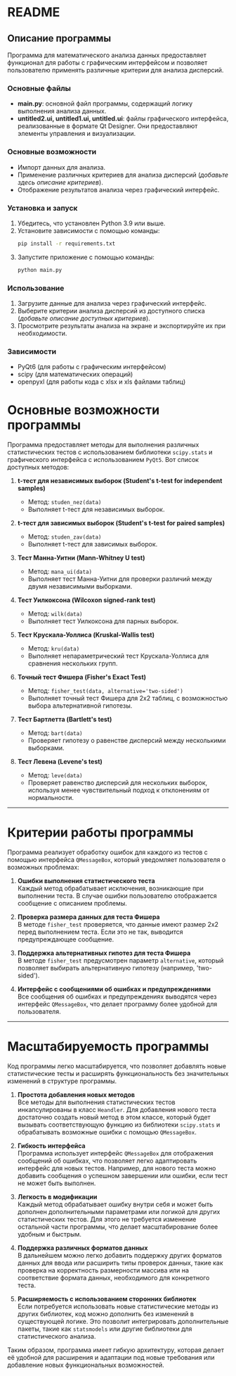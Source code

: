 # README

## Описание программы
Программа для математического анализа данных предоставляет функционал для работы с графическим интерфейсом и позволяет пользователю применять различные критерии для анализа дисперсий.

### Основные файлы
- **main.py**: основной файл программы, содержащий логику выполнения анализа данных.
- **untitled2.ui, untitled1.ui, untitled.ui**: файлы графического интерфейса, реализованные в формате Qt Designer. Они предоставляют элементы управления и визуализации.

### Основные возможности
- Импорт данных для анализа.
- Применение различных критериев для анализа дисперсий (*добавьте здесь описание критериев*).
- Отображение результатов анализа через графический интерфейс.

### Установка и запуск
1. Убедитесь, что установлен Python 3.9 или выше.
2. Установите зависимости с помощью команды:
   ```bash
   pip install -r requirements.txt
   ```
3. Запустите приложение с помощью команды:
   ```bash
   python main.py
   ```

### Использование
1. Загрузите данные для анализа через графический интерфейс.
2. Выберите критерии анализа дисперсий из доступного списка (*добавьте описание доступных критериев*).
3. Просмотрите результаты анализа на экране и экспортируйте их при необходимости.

### Зависимости
- PyQt6 (для работы с графическим интерфейсом)
- scipy (для математических операций)
- openpyxl (для работы кода с xlsx и xls файлами таблиц)

# Основные возможности программы

Программа предоставляет методы для выполнения различных статистических тестов с использованием библиотеки `scipy.stats` и графического интерфейса с использованием `PyQt5`. Вот список доступных методов:

1. **t-тест для независимых выборок (Student's t-test for independent samples)**  
   - Метод: `studen_nez(data)`
   - Выполняет t-тест для независимых выборок.

2. **t-тест для зависимых выборок (Student's t-test for paired samples)**  
   - Метод: `studen_zav(data)`
   - Выполняет t-тест для зависимых выборок.

3. **Тест Манна-Уитни (Mann-Whitney U test)**  
   - Метод: `mana_ui(data)`
   - Выполняет тест Манна-Уитни для проверки различий между двумя независимыми выборками.

4. **Тест Уилкоксона (Wilcoxon signed-rank test)**  
   - Метод: `wilk(data)`
   - Выполняет тест Уилкоксона для парных выборок.

5. **Тест Крускала-Уоллиса (Kruskal-Wallis test)**  
   - Метод: `kru(data)`
   - Выполняет непараметрический тест Крускала-Уоллиса для сравнения нескольких групп.

6. **Точный тест Фишера (Fisher's Exact Test)**  
   - Метод: `fisher_test(data, alternative='two-sided')`
   - Выполняет точный тест Фишера для 2x2 таблиц, с возможностью выбора альтернативной гипотезы.

7. **Тест Бартлетта (Bartlett's test)**  
   - Метод: `bart(data)`
   - Проверяет гипотезу о равенстве дисперсий между несколькими выборками.

8. **Тест Левена (Levene's test)**  
   - Метод: `leve(data)`
   - Проверяет равенство дисперсий для нескольких выборок, используя менее чувствительный подход к отклонениям от нормальности.

---

# Критерии работы программы

Программа реализует обработку ошибок для каждого из тестов с помощью интерфейса `QMessageBox`, который уведомляет пользователя о возможных проблемах:

1. **Ошибки выполнения статистического теста**  
   Каждый метод обрабатывает исключения, возникающие при выполнении теста. В случае ошибки пользователю отображается сообщение с описанием проблемы.

2. **Проверка размера данных для теста Фишера**  
   В методе `fisher_test` проверяется, что данные имеют размер 2x2 перед выполнением теста. Если это не так, выводится предупреждающее сообщение.

3. **Поддержка альтернативных гипотез для теста Фишера**  
   В методе `fisher_test` предусмотрен параметр `alternative`, который позволяет выбирать альтернативную гипотезу (например, 'two-sided').

4. **Интерфейс с сообщениями об ошибках и предупреждениями**  
   Все сообщения об ошибках и предупреждениях выводятся через интерфейс `QMessageBox`, что делает программу более удобной для пользователя.
---

# Масштабируемость программы

Код программы легко масштабируется, что позволяет добавлять новые статистические тесты и расширять функциональность без значительных изменений в структуре программы.

1. **Простота добавления новых методов**  
   Все методы для выполнения статистических тестов инкапсулированы в класс `Heandler`. Для добавления нового теста достаточно создать новый метод в этом классе, который будет вызывать соответствующую функцию из библиотеки `scipy.stats` и обрабатывать возможные ошибки с помощью `QMessageBox`.

2. **Гибкость интерфейса**  
   Программа использует интерфейс `QMessageBox` для отображения сообщений об ошибках, что позволяет легко адаптировать интерфейс для новых тестов. Например, для нового теста можно добавить сообщения о успешном завершении или ошибки, если тест не может быть выполнен.

3. **Легкость в модификации**  
   Каждый метод обрабатывает ошибку внутри себя и может быть дополнен дополнительными параметрами или логикой для других статистических тестов. Для этого не требуется изменение остальной части программы, что делает масштабирование более удобным и быстрым.

4. **Поддержка различных форматов данных**  
   В дальнейшем можно легко добавить поддержку других форматов данных для ввода или расширить типы проверок данных, такие как проверка на корректность размерности массива или на соответствие формата данных, необходимого для конкретного теста.

5. **Расширяемость с использованием сторонних библиотек**  
   Если потребуется использовать новые статистические методы из других библиотек, код можно дополнить без изменений в существующей логике. Это позволит интегрировать дополнительные пакеты, такие как `statsmodels` или другие библиотеки для статистического анализа.

Таким образом, программа имеет гибкую архитектуру, которая делает её удобной для расширения и адаптации под новые требования или добавление новых функциональных возможностей.